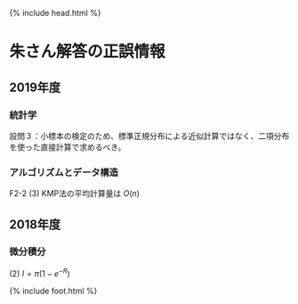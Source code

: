 {% include head.html %}

# 朱さん解答の正誤情報

## 2019年度
### 統計学
設問３：小標本の検定のため、標準正規分布による近似計算ではなく、二項分布を使った直接計算で求めるべき。

### アルゴリズムとデータ構造
F2-2 (3) KMP法の平均計算量は $O(n)$

## 2018年度
### 微分積分
(2) $I = \pi(1-e^{-R})$

{% include foot.html %}
